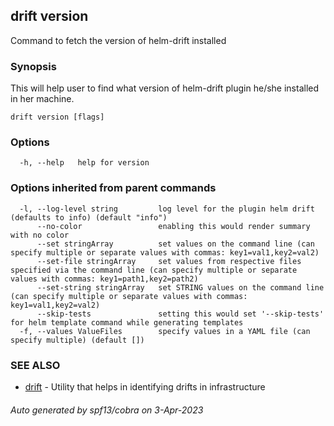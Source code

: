 ## drift version

Command to fetch the version of helm-drift installed

### Synopsis

This will help user to find what version of helm-drift plugin he/she installed in her machine.

```
drift version [flags]
```

### Options

```
  -h, --help   help for version
```

### Options inherited from parent commands

```
  -l, --log-level string         log level for the plugin helm drift (defaults to info) (default "info")
      --no-color                 enabling this would render summary with no color
      --set stringArray          set values on the command line (can specify multiple or separate values with commas: key1=val1,key2=val2)
      --set-file stringArray     set values from respective files specified via the command line (can specify multiple or separate values with commas: key1=path1,key2=path2)
      --set-string stringArray   set STRING values on the command line (can specify multiple or separate values with commas: key1=val1,key2=val2)
      --skip-tests               setting this would set '--skip-tests' for helm template command while generating templates
  -f, --values ValueFiles        specify values in a YAML file (can specify multiple) (default [])
```

### SEE ALSO

* [drift](drift.md)	 - Utility that helps in identifying drifts in infrastructure

###### Auto generated by spf13/cobra on 3-Apr-2023
